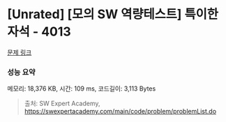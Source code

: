 # [Unrated] [모의 SW 역량테스트] 특이한 자석 - 4013 

[문제 링크](https://swexpertacademy.com/main/code/problem/problemDetail.do?contestProbId=AWIeV9sKkcoDFAVH) 

### 성능 요약

메모리: 18,376 KB, 시간: 109 ms, 코드길이: 3,113 Bytes



> 출처: SW Expert Academy, https://swexpertacademy.com/main/code/problem/problemList.do